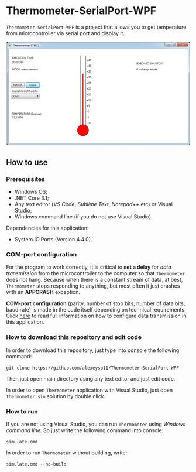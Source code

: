 # Thermometer-SerialPort-WPF 

`Thermometer-SerialPort-WPF` is a project that allows you to get temperature from microcontroller via serial port and display it.

![Themometer_Measurement](Docs/img/Usage/Themometer_Measurement.png)

## How to use 

### Prerequisites

- Windows OS; 
- .NET Core 3.1; 
- Any text editor (*VS Code*, *Sublime Text*, *Notepad++* etc) or Visual Studio; 
- Windows command line (if you do not use Visual Studio). 

Dependencies for this application: 
- System.IO.Ports (Version 4.4.0). 

### COM-port configuration

For the program to work correctly, it is critical to **set a delay** for *data transmission* from the microcontroller to the computer so that `Thermometer` does not hang.
Because when there is a constant stream of data, at best, `Thermometer` stops responding to anything, but most often it just crashes with an **APPCRASH** exception.

**COM-port configuration** (parity, number of stop bits, number of data bits, baud rate) is made in the code itself depending on technical requirements.
Click [here](Docs/DataTransmission.md) to read full information on how to configure data transmission in this application. 

### How to download this repository and edit code 

In order to download this repository, just type into console the following command: 
```
git clone https://github.com/alexeysp11/Thermometer-SerialPort-WPF
```

Then just open main directory using any text editor and just edit code. 

In order to open `Thermometer` application with Visual Studio, just open `Thermometer.sln` solution by double click. 

### How to run 

If you are not using Visual Studio, you can run `Thermometer` using *Windows command line*. 
So just write the following command into console: 
```
simulate.cmd
```

In order to run `Thermometer` without building, write: 
```
simulate.cmd --no-build
```
